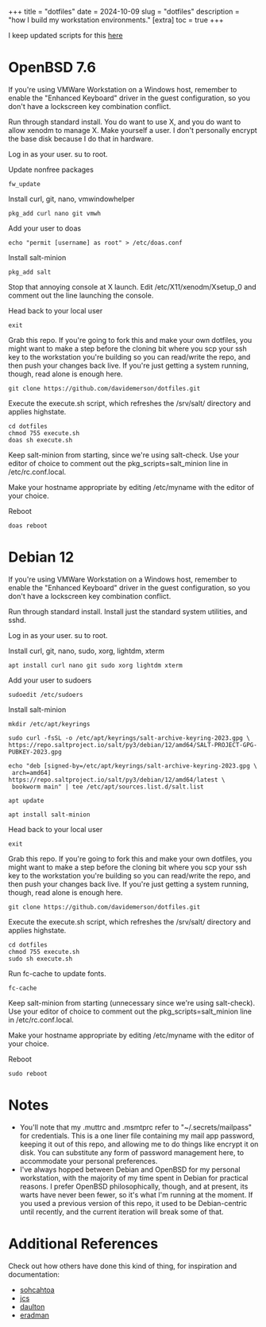 +++
title = "dotfiles"
date = 2024-10-09
slug = "dotfiles"
description = "how I build my workstation environments."
[extra]
  toc = true
+++

I keep updated scripts for this [here](https://github.com/davidemerson/dotfiles.git)

# OpenBSD 7.6
If you're using VMWare Workstation on a Windows host, remember to enable the "Enhanced Keyboard" driver in the guest configuration, so you don't have a lockscreen key combination conflict.

Run through standard install. You do want to use X, and you do want to allow xenodm to manage X. Make yourself a user. I don't personally encrypt the base disk because I do that in hardware.

Log in as your user. su to root.

Update nonfree packages

`fw_update`

Install curl, git, nano, vmwindowhelper

`pkg_add curl nano git vmwh`

Add your user to doas

`echo "permit [username] as root" > /etc/doas.conf`

Install salt-minion

`pkg_add salt`

Stop that annoying console at X launch. Edit /etc/X11/xenodm/Xsetup_0 and comment out the line launching the console.

Head back to your local user

`exit`

Grab this repo. If you're going to fork this and make your own dotfiles, you might want to make a step before the cloning bit where you scp your ssh key to the workstation you're building so you can read/write the repo, and then push your changes back live. If you're just getting a system running, though, read alone is enough here.

`git clone https://github.com/davidemerson/dotfiles.git`

Execute the execute.sh script, which refreshes the /srv/salt/ directory and applies highstate.
```
cd dotfiles
chmod 755 execute.sh
doas sh execute.sh
```

Keep salt-minion from starting, since we're using salt-check. Use your editor of choice to comment out the pkg_scripts=salt_minion line in /etc/rc.conf.local.

Make your hostname appropriate by editing /etc/myname with the editor of your choice.

Reboot
```
doas reboot
```

# Debian 12
If you're using VMWare Workstation on a Windows host, remember to enable the "Enhanced Keyboard" driver in the guest configuration, so you don't have a lockscreen key combination conflict.

Run through standard install. Install just the standard system utilities, and sshd.

Log in as your user. su to root.

Install curl, git, nano, sudo, xorg, lightdm, xterm

`apt install curl nano git sudo xorg lightdm xterm`

Add your user to sudoers

`sudoedit /etc/sudoers`

Install salt-minion

```
mkdir /etc/apt/keyrings

sudo curl -fsSL -o /etc/apt/keyrings/salt-archive-keyring-2023.gpg \
https://repo.saltproject.io/salt/py3/debian/12/amd64/SALT-PROJECT-GPG-PUBKEY-2023.gpg

echo "deb [signed-by=/etc/apt/keyrings/salt-archive-keyring-2023.gpg \
 arch=amd64] https://repo.saltproject.io/salt/py3/debian/12/amd64/latest \
 bookworm main" | tee /etc/apt/sources.list.d/salt.list

apt update

apt install salt-minion
```

Head back to your local user

`exit`

Grab this repo. If you're going to fork this and make your own dotfiles, you might want to make a step before the cloning bit where you scp your ssh key to the workstation you're building so you can read/write the repo, and then push your changes back live. If you're just getting a system running, though, read alone is enough here.
```
git clone https://github.com/davidemerson/dotfiles.git
```

Execute the execute.sh script, which refreshes the /srv/salt/ directory and applies highstate.
```
cd dotfiles
chmod 755 execute.sh
sudo sh execute.sh
```

Run fc-cache to update fonts.

`fc-cache`

Keep salt-minion from starting (unnecessary since we're using salt-check). Use your editor of choice to comment out the pkg_scripts=salt_minion line in /etc/rc.conf.local.

Make your hostname appropriate by editing /etc/myname with the editor of your choice.

Reboot
```
sudo reboot
```

# Notes
* You'll note that my .muttrc and .msmtprc refer to "~/.secrets/mailpass" for credentials. This is a one liner file containing my mail app password, keeping it out of this repo, and allowing me to do things like encrypt it on disk. You can substitute any form of password management here, to accommodate your personal preferences.
* I've always hopped between Debian and OpenBSD for my personal workstation, with the majority of my time spent in Debian for practical reasons. I prefer OpenBSD philosophically, though, and at present, its warts have never been fewer, so it's what I'm running at the moment. If you used a previous version of this repo, it used to be Debian-centric until recently, and the current iteration will break some of that.

# Additional References
Check out how others have done this kind of thing, for inspiration and documentation:
* [sohcahtoa](https://sohcahtoa.org.uk/openbsd.html)
* [jcs](https://jcs.org/2021/07/19/desktop)
* [daulton](https://daulton.ca/2018/08/openbsd-workstation/)
* [eradman](http://eradman.com/posts/openbsd-workstation.html)